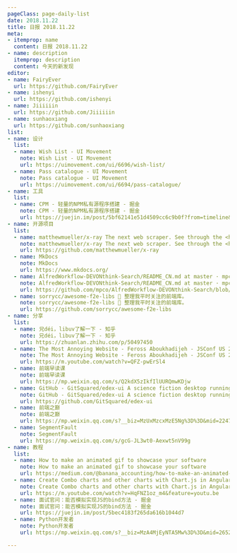 ```yaml
---
pageClass: page-daily-list
date: 2018.11.22
title: 日报 2018.11.22
meta:
- itemprop: name
  content: 日报 2018.11.22
- name: description
  itemprop: description
  content: 今天的新发现
editor:
- name: FairyEver
  url: https://github.com/FairyEver
- name: ishenyi
  url: https://github.com/ishenyi
- name: Jiiiiiin
  url: https://github.com/Jiiiiiin
- name: sunhaoxiang
  url: https://github.com/sunhaoxiang
list:
- name: 设计
  list:
  - name: Wish List - UI Movement
    note: Wish List - UI Movement
    url: https://uimovement.com/ui/6696/wish-list/
  - name: Pass catalogue - UI Movement
    note: Pass catalogue - UI Movement
    url: https://uimovement.com/ui/6694/pass-catalogue/
- name: 工具
  list:
  - name: CPM - 轻量的NPM私有源程序搭建 - 掘金
    note: CPM - 轻量的NPM私有源程序搭建 - 掘金
    url: https://juejin.im/post/5bf62141e51d4509cc6c9b0f?from=timeline&isappinstalled=0
- name: 开源项目
  list:
  - name: matthewmueller/x-ray The next web scraper. See through the <html> noise.
    note: matthewmueller/x-ray The next web scraper. See through the <html> noise.
    url: https://github.com/matthewmueller/x-ray
  - name: MkDocs
    note: MkDocs
    url: https://www.mkdocs.org/
  - name: AlfredWorkflow-DEVONthink-Search/README_CN.md at master · mpco/AlfredWorkflow-DEVONthink-Search · GitHub
    note: AlfredWorkflow-DEVONthink-Search/README_CN.md at master · mpco/AlfredWorkflow-DEVONthink-Search · GitHub
    url: https://github.com/mpco/AlfredWorkflow-DEVONthink-Search/blob/master/README_CN.md
  - name: sorrycc/awesome-f2e-libs 🎉 整理我平时关注的前端库。
    note: sorrycc/awesome-f2e-libs 🎉 整理我平时关注的前端库。
    url: https://github.com/sorrycc/awesome-f2e-libs
- name: 分享
  list:
  - name: 兄déi，libuv了解一下 - 知乎
    note: 兄déi，libuv了解一下 - 知乎
    url: https://zhuanlan.zhihu.com/p/50497450
  - name: The Most Annoying Website - Feross Aboukhadijeh - JSConf US 2018 - YouTube
    note: The Most Annoying Website - Feross Aboukhadijeh - JSConf US 2018 - YouTube
    url: https://m.youtube.com/watch?v=QFZ-pwErSl4
  - name: 前端早读课
    note: 前端早读课
    url: https://mp.weixin.qq.com/s/Q2kdX5zIkfIlUURQmwKDjw
  - name: GitHub - GitSquared/edex-ui A science fiction desktop running everywhere. Awesome.
    note: GitHub - GitSquared/edex-ui A science fiction desktop running everywhere. Awesome.
    url: https://github.com/GitSquared/edex-ui
  - name: 前端之巅
    note: 前端之巅
    url: https://mp.weixin.qq.com/s?__biz=MzUxMzcxMzE5Ng%3D%3D&mid=2247489935&idx=1&sn=f59537133b8548caf5a513ee95ecc1be#wechat_redirect
  - name: SegmentFault
    note: SegmentFault
    url: https://mp.weixin.qq.com/s/gcG-JL3wt0-Aexwt5nV99g
- name: 教程
  list:
  - name: How to make an animated gif to showcase your software
    note: How to make an animated gif to showcase your software
    url: https://medium.com/@banana_accounting/how-to-make-an-animated-gif-to-showcase-your-software-57c216180d25
  - name: Create Combo charts and other charts with Chart.js in Angular | Dashboard in Angular - YouTube
    note: Create Combo charts and other charts with Chart.js in Angular | Dashboard in Angular - YouTube
    url: https://m.youtube.com/watch?v=HqFNZ1oz_m4&feature=youtu.be
  - name: 面试官问：能否模拟实现JS的bind方法 - 掘金
    note: 面试官问：能否模拟实现JS的bind方法 - 掘金
    url: https://juejin.im/post/5bec4183f265da616b1044d7
  - name: Python开发者
    note: Python开发者
    url: https://mp.weixin.qq.com/s?__biz=MzA4MjEyNTA5Mw%3D%3D&mid=2652568667&idx=1&sn=80ec443691126142f1e6fdd746e11ded#wechat_redirect

---
```


<daily-list v-bind="$page.frontmatter"/>

